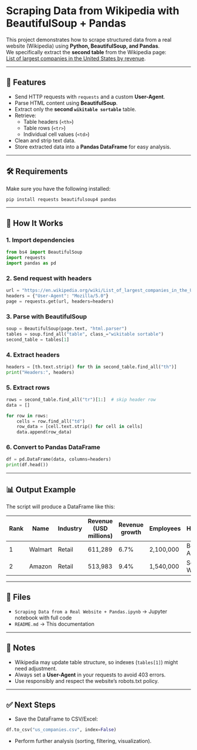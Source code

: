 # Scraping Data from Wikipedia with BeautifulSoup + Pandas

This project demonstrates how to scrape structured data from a real website (Wikipedia) using **Python, BeautifulSoup, and Pandas**.  
We specifically extract the **second table** from the Wikipedia page:  
[List of largest companies in the United States by revenue](https://en.wikipedia.org/wiki/List_of_largest_companies_in_the_United_States_by_revenue).

---

## 📌 Features
- Send HTTP requests with `requests` and a custom **User-Agent**.
- Parse HTML content using **BeautifulSoup**.
- Extract only the **second `wikitable sortable`** table.
- Retrieve:
  - Table headers (`<th>`)
  - Table rows (`<tr>`)
  - Individual cell values (`<td>`)
- Clean and strip text data.
- Store extracted data into a **Pandas DataFrame** for easy analysis.

---

## 🛠️ Requirements
Make sure you have the following installed:

```bash
pip install requests beautifulsoup4 pandas
```

---

## 🚀 How It Works

### 1. Import dependencies
```python
from bs4 import BeautifulSoup
import requests
import pandas as pd
```

### 2. Send request with headers
```python
url = "https://en.wikipedia.org/wiki/List_of_largest_companies_in_the_United_States_by_revenue"
headers = {"User-Agent": "Mozilla/5.0"}
page = requests.get(url, headers=headers)
```

### 3. Parse with BeautifulSoup
```python
soup = BeautifulSoup(page.text, "html.parser")
tables = soup.find_all("table", class_="wikitable sortable")
second_table = tables[1]
```

### 4. Extract headers
```python
headers = [th.text.strip() for th in second_table.find_all("th")]
print("Headers:", headers)
```

### 5. Extract rows
```python
rows = second_table.find_all("tr")[1:]  # skip header row
data = []

for row in rows:
    cells = row.find_all("td")
    row_data = [cell.text.strip() for cell in cells]
    data.append(row_data)
```

### 6. Convert to Pandas DataFrame
```python
df = pd.DataFrame(data, columns=headers)
print(df.head())
```

---

## 📊 Output Example
The script will produce a DataFrame like this:

| Rank | Name   | Industry | Revenue (USD millions) | Revenue growth | Employees | Headquarters |
|------|--------|----------|-------------------------|----------------|-----------|--------------|
| 1    | Walmart | Retail | 611,289 | 6.7% | 2,100,000 | Bentonville, Arkansas |
| 2    | Amazon  | Retail | 513,983 | 9.4% | 1,540,000 | Seattle, Washington |

---

## 📂 Files
- `Scraping Data from a Real Website + Pandas.ipynb` → Jupyter notebook with full code
- `README.md` → This documentation

---

## 📌 Notes
- Wikipedia may update table structure, so indexes (`tables[1]`) might need adjustment.
- Always set a **User-Agent** in your requests to avoid 403 errors.
- Use responsibly and respect the website’s robots.txt policy.

---

## ✅ Next Steps
- Save the DataFrame to CSV/Excel:
```python
df.to_csv("us_companies.csv", index=False)
```
- Perform further analysis (sorting, filtering, visualization).
